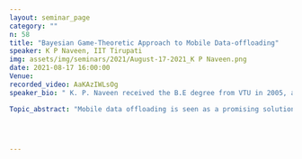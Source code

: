 ```yaml
---
layout: seminar_page
category: ""
n: 58
title: "Bayesian Game-Theoretic Approach to Mobile Data-offloading"
speaker: K P Naveen, IIT Tirupati
img: assets/img/seminars/2021/August-17-2021_K P Naveen.png
date: 2021-08-17 16:00:00 
Venue: 
recorded_video: AaKAzIWLsOg
speaker_bio: " K. P. Naveen received the B.E degree from VTU in 2005, and the Ph.D degree from the Department of Electrical Communication Engineering, IISc Bangalore in 2013. His work experience includes Scientist-C at ISRO Satellite Centre, Bangalore (Jan 2006 - July 2007), postdoctoral fellow at INRIA Saclay, France (Jan 2o14 - Dec. 2015), and INSPIRE Faculty at the Department of Electrical Engineering, IIT Madras (Jan 2016 - July 2017). Since July 2017 he is with the Department of Electrical Engineering, IIT Tirupati. His research interests include performance analysis of wireless networks, network economics, game theory, and optimal control."

Topic_abstract: "Mobile data offloading is seen as a promising solution towards meeting the ever-increasing demand for mobile data in the future. Mobile data offloading is a simple proposal whereby the mobile network operators (MNOs) are allowed to offload some of their traffic onto small-cell service-providers (SSPs), e.g., femto-cells, public WiFi networks, etc. Through data offloading MNOs can thus benefit by implicitly serving more traffic (i.e., by providing subscription to more users), while the SSPs can generate additional revenue by charging the MNOs for providing offloading services. However, when multiple SSPs are present in the market the data offloading scenario leads to an interesting pricing problem, whereby the SSPs are expected to set competitive prices in order to accrue profit by serving sufficient offloaded data. In this talk I will discuss the economics of the above pricing problem using the framework of Bayesian game-theory. Specifically, we seek to design SSPs' pricing strategies given limited information about the overall offloading traffic. Characterizing the solution in terms of Bayesian Nash Equilibriums (BNEs), we will first show that there exists no BNEs in pure strategies. In view of this result, we proceed to seek mixed strategy BNEs. In this direction, we will first discuss the process involved in identifying a symmetric mixed strategy BNE, and then present details about its structure. We will finally draw some insights by comparing the proposed pricing strategy with a non-Bayesian scheme where the SSPs are expected to set fixed prices irrespective of the traffic that is offloaded onto them. This is joint work with my Ph.D student M. Sushma."




---
```


